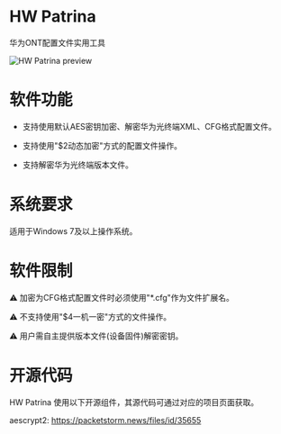 # HW Patrina

华为ONT配置文件实用工具

![HW Patrina preview](https://images2.imgbox.com/95/cc/7ld4dHvb_o.png)


# 软件功能

- 支持使用默认AES密钥加密、解密华为光终端XML、CFG格式配置文件。

- 支持使用"$2动态加密"方式的配置文件操作。

- 支持解密华为光终端版本文件。


# 系统要求

适用于Windows 7及以上操作系统。


# 软件限制

⚠️ 加密为CFG格式配置文件时必须使用"*.cfg"作为文件扩展名。

⚠️ 不支持使用"$4一机一密"方式的文件操作。

⚠️ 用户需自主提供版本文件(设备固件)解密密钥。


# 开源代码

HW Patrina 使用以下开源组件，其源代码可通过对应的项目页面获取。

aescrypt2: https://packetstorm.news/files/id/35655

